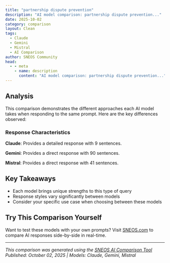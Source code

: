 ```yaml
---
title: "partnership dispute prevention"
description: "AI model comparison: partnership dispute prevention..."
date: 2025-10-02
category: comparison
layout: Clean
tags:
  - Claude
  - Gemini
  - Mistral
  - AI Comparison
author: SNEOS Community
head:
  - - meta
    - name: description
      content: "AI model comparison: partnership dispute prevention..."
---
```


<ChatComparison
  title="partnership dispute prevention"
  prompt="partnership dispute prevention"
  :responses='{"Claude": "# Partnership Dispute Prevention\n\n## Essential Foundation Elements\n\n### **Clear Partnership Agreement**\n- Define roles, responsibilities, and authority limits\n- Establish profit/loss sharing formulas\n- Set decision-making processes and voting procedures\n- Include dispute resolution mechanisms\n- Address exit strategies and buyout procedures\n\n### **Communication Protocols**\n- Schedule regular partner meetings\n- Create transparent reporting systems\n- Establish open-door policies\n- Document major decisions and discussions\n- Use collaborative project management tools\n\n## Key Areas to Address\n\n### **Financial Management**\n- Separate business and personal finances\n- Implement dual approval for major expenses\n- Regular financial reporting and reviews\n- Clear expense reimbursement policies\n- Independent accounting oversight\n\n### **Decision-Making Structure**\n- Define unanimous vs. majority decision areas\n- Establish tie-breaking procedures\n- Create approval hierarchies for different transaction sizes\n- Set boundaries for individual partner authority\n\n### **Role Definition**\n- Specify each partner\u0027s duties and specializations\n- Prevent overlap and territorial disputes\n- Regular performance reviews and goal setting\n- Clear compensation structures\n\n## Early Warning Systems\n\n### **Red Flags to Monitor**\n- Communication breakdowns or avoidance\n- Unilateral decision-making\n- Financial irregularities or secrecy\n- Performance issues or unequal contribution\n- Personal conflicts affecting business\n\n### **Regular Check-ins**\n- Quarterly partnership health assessments\n- Annual agreement reviews and updates\n- Goal alignment discussions\n- Conflict identification and early intervention\n\n## Dispute Resolution Framework\n\n### **Escalation Process**\n1. **Direct Discussion** - Informal partner conversation\n2. **Mediated Discussion** - Structured meeting with agenda\n3. **Third-Party Mediation** - Professional mediator\n4. **Arbitration** - Binding third-party decision\n5. **Legal Action** - Court proceedings (last resort)\n\n### **Professional Resources**\n- Business attorneys specializing in partnerships\n- Certified mediators with business experience\n- Business coaches or consultants\n- Accountants for financial disputes\n\n## Preventive Best Practices\n\n### **Documentation**\n- Keep detailed records of all agreements\n- Document partner contributions (financial, time, expertise)\n- Maintain meeting minutes and decision logs\n- Regular legal and financial audits\n\n### **Relationship Management**\n- Respect different working styles and opinions\n- Address issues promptly before they escalate\n- Maintain professional boundaries\n- Celebrate successes together\n\n### **Legal Safeguards**\n- Annual legal review of partnership structure\n- Adequate insurance coverage\n- Updated succession planning\n- Compliance with all regulatory requirements\n\n**Key Takeaway**: Prevention is always more cost-effective and less damaging than resolution. Invest in strong foundations, clear communication, and professional guidance from the start.\n\nWould you like me to elaborate on any specific aspect of partnership dispute prevention?", "Gemini": "## Partnership Dispute Prevention: Building a Strong Foundation\n\nPartnership disputes are common, costly, and emotionally draining. Prevention is far better than cure. Here\u0027s a breakdown of strategies to minimize the risk of disputes:\n\n**1. The Cornerstone: A Comprehensive Partnership Agreement**\n\n* **Why it Matters:** A well-drafted agreement is the most crucial tool for preventing disputes. It serves as a roadmap, outlining expectations, responsibilities, and how potential conflicts will be resolved. Don\u0027t skimp on legal counsel!\n* **Key Provisions to Include:**\n * **Contribution:** How each partner will contribute (capital, skills, network, etc.). Valuation and consequences of failing to contribute.\n * **Responsibilities:** Clearly defined roles and responsibilities for each partner. Who manages what? Who has decision-making authority for specific areas?\n * **Authority \u0026 Decision-Making:** How decisions will be made. Majority vote? Unanimous consent for major decisions? A hierarchy of decision-making authority?\n * **Profit \u0026 Loss Allocation:** How profits and losses will be shared. This should be clearly defined (e.g., based on capital contribution, effort, or a hybrid model). Include specifics about draws and distributions.\n * **Salaries \u0026 Compensation:** If partners will receive salaries, how are they determined? Are they tied to performance?\n * **Dispute Resolution:** A clear process for resolving disagreements. Consider mediation, arbitration, or a defined process for escalating disputes to a neutral third party.\n * **Exit Strategy:** What happens when a partner wants to leave? How will their interest be valued and paid out? Right of first refusal for other partners? Non-compete clauses? Forced buy-outs under certain circumstances (e.g., misconduct).\n * **Death or Disability:** What happens if a partner dies or becomes incapacitated? Life insurance policies? Buy-sell agreements triggered by death or disability.\n * **Dissolution:** How will the partnership be dissolved if necessary? Who controls the assets? How will debts be handled?\n * **Amending the Agreement:** How the agreement can be modified in the future. Requires unanimous consent? Majority vote?\n * **Management Structure:** Specifies the management structure of the partnership. Who is in charge of which decisions?\n\n**2. Open and Honest Communication**\n\n* **Regular Meetings:** Schedule regular meetings (weekly, bi-weekly, monthly) to discuss business performance, challenges, and future plans. Document meeting minutes.\n* **Transparent Financial Reporting:** Provide regular and transparent financial reports to all partners. Use a qualified accountant and consider an annual audit.\n* **Open Door Policy:** Encourage open communication and a willingness to discuss concerns before they escalate into major disputes.\n* **Active Listening:** Listen actively to each other\u0027s concerns and perspectives. Try to understand their point of view, even if you disagree.\n* **Feedback Mechanisms:** Implement mechanisms for providing constructive feedback to each other.\n* **Early Intervention:** Address concerns or misunderstandings as soon as they arise. Don\u0027t let them fester.\n\n**3. Establish Clear Roles and Responsibilities (Beyond the Agreement)**\n\n* **Job Descriptions:** Create detailed job descriptions for each partner that outlines their specific duties, responsibilities, and performance expectations.\n* **Performance Reviews:** Conduct regular performance reviews to assess progress, identify areas for improvement, and ensure that partners are meeting expectations.\n* **Accountability:** Hold each partner accountable for their responsibilities and contributions.\n* **Delegation:** Delegate tasks effectively and ensure that partners have the authority and resources they need to succeed.\n\n**4. Develop a Strong Partnership Culture**\n\n* **Shared Values:** Ensure that all partners share common values and a vision for the future of the business.\n* **Mutual Respect:** Foster a culture of mutual respect and understanding.\n* **Teamwork:** Promote a collaborative and supportive environment where partners work together towards common goals.\n* **Conflict Resolution Skills:** Encourage partners to develop their conflict resolution skills.\n* **Professional Development:** Invest in professional development opportunities to enhance partners\u0027 skills and knowledge.\n* **Celebrating Successes:** Acknowledge and celebrate achievements as a team.\n\n**5. Financial Prudence and Transparency**\n\n* **Budgeting:** Develop a comprehensive budget and monitor financial performance regularly.\n* **Accounting Practices:** Employ sound accounting practices and maintain accurate financial records.\n* **Investment Decisions:** Discuss and agree on major investment decisions collectively.\n* **Debt Management:** Establish clear guidelines for managing debt.\n* **Personal Finances:** While often overlooked, excessive personal spending by a partner can cause resentment. Address expectations on draws and distributions.\n\n**6. Periodic Review and Updates**\n\n* **Regularly Review the Partnership Agreement:** Review the partnership agreement annually to ensure that it still meets the needs of the business and the partners.\n* **Adapt to Change:** Be prepared to adapt the partnership agreement and management practices as the business evolves.\n* **Seek Legal Advice:** Consult with an attorney periodically to ensure that the partnership agreement is up-to-date and legally sound.\n\n**7. Due Diligence Before Forming the Partnership**\n\n* **Personality Assessment:** Consider personality assessments to evaluate compatibility and potential conflict areas.\n* **Background Checks:** Perform background checks on potential partners to identify any red flags.\n* **Business Acumen:** Evaluate the business acumen and experience of potential partners.\n* **Trial Period:** Consider a trial period before formally establishing the partnership.\n\n**8. Succession Planning**\n\n* **Identify Future Leaders:** Identify and develop potential successors for key roles.\n* **Develop a Succession Plan:** Create a detailed succession plan that outlines how the business will be managed if a partner leaves or becomes incapacitated.\n\n**In Summary:**\n\nPreventing partnership disputes requires a proactive and comprehensive approach. A well-drafted partnership agreement is essential, but it\u0027s just the starting point. Open communication, clear roles and responsibilities, a strong partnership culture, financial prudence, and periodic review are all critical components of a successful and harmonious partnership. Investing time and effort in these preventative measures will save you significant time, money, and emotional distress in the long run. Remember to consult with legal and financial professionals to tailor these strategies to your specific circumstances.\n", "Mistral": "Preventing partnership disputes is crucial for the long-term success and harmony of any business venture. Here are some strategies to help prevent partnership disputes:\n\n### 1. **Clear Communication**\n - **Regular Meetings:** Schedule regular meetings to discuss progress, challenges, and future plans.\n - **Open Dialogue:** Encourage open and honest communication to address concerns and ideas promptly.\n - **Documentation:** Keep records of all important discussions and decisions to avoid misunderstandings.\n\n### 2. **Defined Roles and Responsibilities**\n - **Job Descriptions:** Clearly outline each partner\u0027s roles and responsibilities to avoid overlap and confusion.\n - **Accountability:** Ensure each partner is accountable for their specific tasks and deliverables.\n\n### 3. **Written Agreements**\n - **Partnership Agreement:** Draft a comprehensive partnership agreement that covers all aspects of the partnership, including roles, responsibilities, decision-making processes, profit-sharing, and dispute resolution mechanisms.\n - **Exit Strategy:** Include provisions for how partners can exit the partnership, including buyout terms and conditions.\n\n### 4. **Financial Transparency**\n - **Budgeting:** Create and adhere to a budget to manage financial expectations.\n - **Regular Reporting:** Provide regular financial reports to all partners to ensure transparency.\n - **Audits:** Conduct periodic audits to ensure financial integrity.\n\n### 5. **Conflict Resolution Mechanisms**\n - **Mediation:** Include a mediation clause in the partnership agreement to resolve disputes through a neutral third party.\n - **Arbitration:** Consider arbitration as an alternative to court proceedings for more serious disputes.\n - **Internal Resolution:** Establish an internal process for resolving minor disputes quickly and amicably.\n\n### 6. **Shared Vision and Goals**\n - **Alignment:** Ensure all partners are aligned on the vision, mission, and long-term goals of the business.\n - **Strategic Planning:** Develop a strategic plan that outlines the steps to achieve these goals and review it regularly.\n\n### 7. **Legal Compliance**\n - **Advisors:** Consult with legal and financial advisors to ensure compliance with all relevant laws and regulations.\n - **Contracts:** Ensure all contracts and agreements are legally sound and enforceable.\n\n### 8. **Fair Decision-Making**\n - **Consensus:** Aim for consensus in decision-making to ensure all partners feel heard and valued.\n - **Voting Rights:** Clearly define voting rights and procedures for decision-making.\n\n### 9. **Personal Relationships**\n - **Respect:** Foster a culture of mutual respect and understanding.\n - **Boundaries:** Maintain professional boundaries to avoid personal conflicts spilling into business matters.\n\n### 10. **Continuous Improvement**\n - **Feedback:** Encourage regular feedback sessions to address any issues early.\n - **Adaptability:** Be open to adapting and evolving the partnership structure as the business grows and changes.\n\n### 11. **Professional Development**\n - **Training:** Invest in training and development opportunities for all partners to enhance skills and knowledge.\n - **Mentorship:** Consider mentorship programs to provide guidance and support.\n\n### 12. **Ethical Standards**\n - **Code of Conduct:** Establish a code of conduct that outlines ethical standards and expectations.\n - **Integrity:** Uphold integrity in all business dealings to build trust and credibility.\n\nBy implementing these strategies, you can significantly reduce the likelihood of partnership disputes and create a more harmonious and productive working environment."}' 
  published-date="01:43"
/>

## Analysis

This comparison demonstrates the different approaches each AI model takes when responding to the same prompt. Here are the key differences observed:

### Response Characteristics

**Claude**: Provides a detailed response with 9 sentences. 

**Gemini**: Provides a direct response with 90 sentences. 

**Mistral**: Provides a direct response with 41 sentences. 

## Key Takeaways

- Each model brings unique strengths to this type of query
- Response styles vary significantly between models
- Consider your specific use case when choosing between these models

## Try This Comparison Yourself

Want to test these models with your own prompts? Visit [SNEOS.com](https://sneos.com) to compare AI responses side-by-side in real-time.

---

*This comparison was generated using the [SNEOS AI Comparison Tool](https://sneos.com)*
*Published: October 02, 2025 | Models: Claude, Gemini, Mistral*
